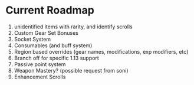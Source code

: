 # Current Roadmap #

1. unidentified items with rarity, and identify scrolls
2. Custom Gear Set Bonuses
3. Socket System
4. Consumables (and buff system)
5. Region based overrides (gear names, modifications, exp modifiers, etc)
6. Branch off for specific 1.13 support
7. Passive point system
8. Weapon Mastery? (possible request from soni)
9. Enhancement Scrolls